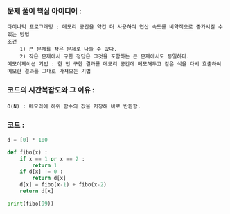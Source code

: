 ### 문제 풀이 핵심 아이디어 :
    다이나믹 프로그래밍 : 메모리 공간을 약간 더 사용하여 연산 속도를 비약적으로 증가시킬 수 있는 방법
    조건 
        1) 큰 문제를 작은 문제로 나눌 수 있다.
        2) 작은 문제에서 구한 정답은 그것을 포함하는 큰 문제에서도 동일하다.
    메모이제이션 기법 : 한 번 구한 결과를 메모리 공간에 메모해두고 같은 식을 다시 호출하여 메모한 결과를 그대로 가져오는 기법

### 코드의 시간복잡도와 그 이유 :
    O(N) : 메모리에 하위 함수의 값을 저장해 바로 반환함.

### 코드 :
```python
d = [0] * 100

def fibo(x) :
    if x == 1 or x == 2 :
        return 1
    if d[x] != 0 :
        return d[x]
    d[x] = fibo(x-1) + fibo(x-2)
    return d[x]

print(fibo(99))
```